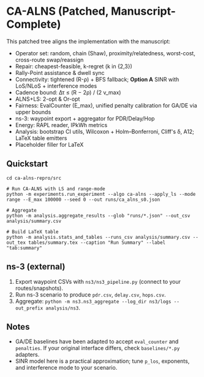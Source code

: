 
# CA-ALNS (Patched, Manuscript-Complete)

This patched tree aligns the implementation with the manuscript:
- Operator set: random, chain (Shaw), proximity/relatedness, worst-cost, cross-route swap/reassign
- Repair: cheapest-feasible, k-regret (k in {2,3})
- Rally-Point assistance & dwell sync
- Connectivity: tightened (R-ρ) + BFS fallback; **Option A** SINR with LoS/NLoS + interference modes
- Cadence bound: Δτ ≤ (R − 2ρ) / (2 v_max)
- ALNS+LS: 2-opt & Or-opt
- Fairness: EvalCounter (E_max), unified penalty calibration for GA/DE via upper bounds
- ns-3: waypoint export + aggregator for PDR/Delay/Hop
- Energy: RAPL reader, IPkWh metrics
- Analysis: bootstrap CI utils, Wilcoxon + Holm–Bonferroni, Cliff's δ, A12; LaTeX table emitters
- Placeholder filler for LaTeX

## Quickstart
```
cd ca-alns-repro/src

# Run CA-ALNS with LS and range-mode
python -m experiments.run_experiment --algo ca-alns --apply_ls --mode range --E_max 100000 --seed 0 --out runs/ca_alns_s0.json

# Aggregate
python -m analysis.aggregate_results --glob "runs/*.json" --out_csv analysis/summary.csv

# Build LaTeX table
python -m analysis.stats_and_tables --runs_csv analysis/summary.csv --out_tex tables/summary.tex --caption "Run Summary" --label "tab:summary"
```

## ns-3 (external)
1) Export waypoint CSVs with `ns3/ns3_pipeline.py` (connect to your routes/snapshots).
2) Run ns-3 scenario to produce `pdr.csv`, `delay.csv`, `hops.csv`.
3) Aggregate: `python -m ns3.ns3_aggregate --log_dir ns3/logs --out_prefix analysis/ns3`.

## Notes
- GA/DE baselines have been adapted to accept `eval_counter` and `penalties`. If your original interface differs, check `baselines/*.py` adapters.
- SINR model here is a practical approximation; tune `p_los`, exponents, and interference mode to your scenario.
